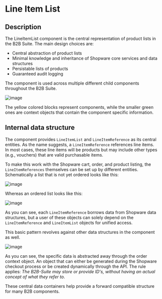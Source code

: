 # Line Item List

## Description

The LineItemList component is the central representation of product lists in the B2B Suite. The main design choices are:

* Central abstraction of product lists
* Minimal knowledge and inheritance of Shopware core services and data structures
* Persistable lists of products
* Guaranteed audit logging

The component is used across multiple different child components throughout the B2B Suite.

![image](../../../../../.gitbook/assets/line-item-list-outer-dependencies.svg)

The yellow colored blocks represent components, while the smaller green ones are context objects that contain the component specific information.

## Internal data structure

The component provides `LineItemList` and `LineItemReference` as its central entities. As the name suggests, a `LineItemReference` references line items.
In most cases, these line items will be products but may include other types (e.g., vouchers) that are valid purchasable items.

To make this work with the Shopware cart, order, and product listing, the `LineItemReferences` themselves can be set up by different entities.
Schematically a list that is not yet ordered looks like this:

![image](../../../../../.gitbook/assets/line-item-list-with-listing.svg)

Whereas an ordered list looks like this:

![image](../../../../../.gitbook/assets/line-item-list-with-order.svg)

As you can see, each `LineItemReference` borrows data from Shopware data structures, but a user of these objects can solely
depend on the `LineItemReference` and `LineItemList` objects for unified access.

This basic pattern revolves against other data structures in the component as well.

![image](../../../../../.gitbook/assets/line-item-list-with-order-context.svg)

As you can see, the specific data is abstracted away through the order context object.
An object that can either be generated during the Shopware checkout process or be created dynamically through the API.
The rule applies: *The B2B-Suite may store or provide ID's, without having an actual concept of what they refer to*.

These central data containers help provide a forward compatible structure for many B2B components.
